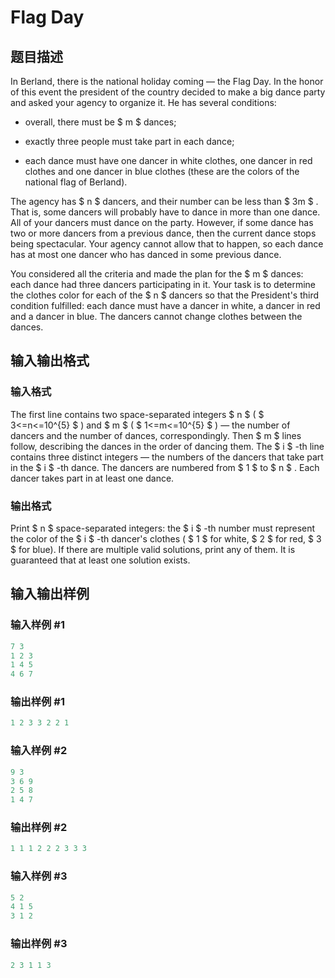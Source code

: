 # Flag Day

## 题目描述

In Berland, there is the national holiday coming — the Flag Day. In the honor of this event the president of the country decided to make a big dance party and asked your agency to organize it. He has several conditions:

- overall, there must be $ m $ dances;

- exactly three people must take part in each dance;

- each dance must have one dancer in white clothes, one dancer in red clothes and one dancer in blue clothes (these are the colors of the national flag of Berland).

The agency has $ n $ dancers, and their number can be less than $ 3m $ . That is, some dancers will probably have to dance in more than one dance. All of your dancers must dance on the party. However, if some dance has two or more dancers from a previous dance, then the current dance stops being spectacular. Your agency cannot allow that to happen, so each dance has at most one dancer who has danced in some previous dance.

You considered all the criteria and made the plan for the $ m $ dances: each dance had three dancers participating in it. Your task is to determine the clothes color for each of the $ n $ dancers so that the President's third condition fulfilled: each dance must have a dancer in white, a dancer in red and a dancer in blue. The dancers cannot change clothes between the dances.

## 输入输出格式

### 输入格式

The first line contains two space-separated integers $ n $ ( $ 3<=n<=10^{5} $ ) and $ m $ ( $ 1<=m<=10^{5} $ ) — the number of dancers and the number of dances, correspondingly. Then $ m $ lines follow, describing the dances in the order of dancing them. The $ i $ -th line contains three distinct integers — the numbers of the dancers that take part in the $ i $ -th dance. The dancers are numbered from $ 1 $ to $ n $ . Each dancer takes part in at least one dance.

### 输出格式

Print $ n $ space-separated integers: the $ i $ -th number must represent the color of the $ i $ -th dancer's clothes ( $ 1 $ for white, $ 2 $ for red, $ 3 $ for blue). If there are multiple valid solutions, print any of them. It is guaranteed that at least one solution exists.

## 输入输出样例

### 输入样例 #1

```cpp
7 3
1 2 3
1 4 5
4 6 7

```
### 输出样例 #1

```cpp
1 2 3 3 2 2 1 

```
### 输入样例 #2

```cpp
9 3
3 6 9
2 5 8
1 4 7

```
### 输出样例 #2

```cpp
1 1 1 2 2 2 3 3 3 

```
### 输入样例 #3

```cpp
5 2
4 1 5
3 1 2

```
### 输出样例 #3

```cpp
2 3 1 1 3 

```

